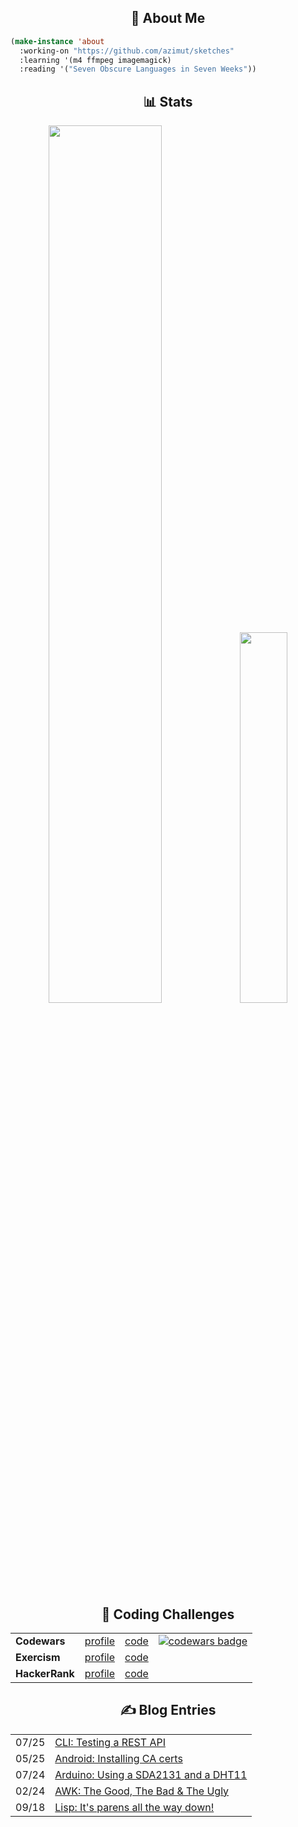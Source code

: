 <div id="about">
  <h2 align="center">👤 About Me</h2>
  <div>

``` lisp
(make-instance 'about
  :working-on "https://github.com/azimut/sketches"
  :learning '(m4 ffmpeg imagemagick)
  :reading '("Seven Obscure Languages in Seven Weeks"))
```

  </div>
</div>

<div id="stats">
  <h2 align="center">📊 Stats</h2>
  <p align="center">
    <img height="auto" width="60%" src ="https://github-readme-stats.vercel.app/api?username=azimut&show_icons=true&count_private=true&theme=gruvbox&hide_border=true&hide=issues,contribs&bg_color=00000000">
    <img height="auto" width="39%" src ="https://github-readme-stats.vercel.app/api/top-langs/?username=azimut&layout=compact&hide_border=true&theme=gruvbox&bg_color=00000000&langs_count=6&hide=csound%20score,csound">
  </p>
</div>

<div id="challenges" align="center">
  <h2 align="center">🥷 Coding Challenges</h2>
  <table>
      <tr>
          <td><b>Codewars</b></td>
          <td><a href="https://www.codewars.com/users/azimut">profile</a></td>
          <td><a href="https://github.com/azimut/challenges/tree/master/codewars">code</a></td>
          <td>
              <a href="https://www.codewars.com/users/azimut">
                  <img alt="codewars badge" src="https://www.codewars.com/users/azimut/badges/micro"/>
              </a>
          </td>
      </tr>
      <tr>
          <td><b>Exercism</b></td>
          <td><a href="https://exercism.org/profiles/azimut">profile</a></td>
          <td><a href="https://github.com/azimut/challenges/tree/master/exercism">code</a></td>
      </tr>
      <tr>
          <td><b>HackerRank</b></td>
          <td><a href="https://www.hackerrank.com/azimut">profile</a></td>
          <td><a href="https://github.com/azimut/challenges/tree/master/hackerrank">code</a></td>
      </tr>
  </table>
</div>

<div id="blog">
  <h2 align="center">✍️ Blog Entries</h2>
  <table id="blog_entries" align="center">
<tr>
<td>07/25</td>
<td><a target="_blank" href="http://azimut.github.io/blog/apitesting.html">CLI: Testing a REST API</a></td>
</tr>
<tr>
<td>05/25</td>
<td><a target="_blank" href="http://azimut.github.io/blog/adbfun.html">Android: Installing CA certs</a></td>
</tr>
<tr>
<td>07/24</td>
<td><a target="_blank" href="http://azimut.github.io/blog/sevendht.html">Arduino: Using a SDA2131 and a DHT11</a></td>
</tr>
<tr>
<td>02/24</td>
<td><a target="_blank" href="http://azimut.github.io/blog/awkgoodbadugly.html">AWK: The Good, The Bad &amp; The Ugly</a></td>
</tr>
<tr>
<td>09/18</td>
<td><a target="_blank" href="http://azimut.github.io/blog/lispturtles.html">Lisp: It's parens all the way down!</a></td>
</tr>
  </table>
</div>
